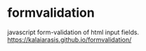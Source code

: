# formvalidation
javascript form-validation of html input fields.
https://kalaiarasis.github.io/formvalidation/
